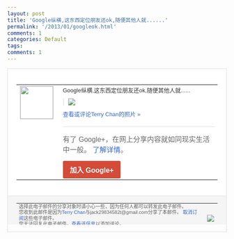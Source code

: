 ```yaml
---
layout: post
title: 'Google纵横,这东西定位朋友还ok,随便其他人就......'
permalink: '/2013/01/googleok.html'
comments: 1
categories: Default
tags: 
comments: 1
---
```

<!-- X-Notifications: 1:392e329fd0000000 -->

<div style="border:solid 1px #dfdfdf;color:#686868;font:13px Arial"><div style="background-color:#fff;padding:20px;"><table cellpadding="0" cellspacing="0"><tr><td style="padding-right:15px;vertical-align:top"><a href="https://plus.google.com/_/notifications/emlink?emr=14900066512970582018&amp;emid=CNii8sG1zrQCFWGZTAodxjEAAA&amp;path=%2F108643996575278738906&amp;dt=1357292750282&amp;uob=8"><img height="75" src="https://lh3.googleusercontent.com/-KKRGTyJ5Bl0/AAAAAAAAAAI/AAAAAAAAtnY/R4QEWIp3Ur0/s75-c-k-a/photo.jpg" style="border:solid 1px #cccccc;" width="75"/></a></td><td style="width:578px;color:#333;font:13px Arial;vertical-align:top"><div style="padding-bottom:10px">Google纵横,这东西定位朋友还ok,<wbr/>随便其他人就......</div><div style="margin-bottom:10px;padding-left:10px; border-left:2px solid #EAEAEA"><span style="margin-right:5px"><a href="https://plus.google.com/_/notifications/emlink?emr=14900066512970582018&amp;emid=CNii8sG1zrQCFWGZTAodxjEAAA&amp;path=%2F108643996575278738906%2Fposts%2FXZzXz3CMsn7%3Fgpinv%3DAMIXal_R8g7HfnqfAz-GeFNrQ-yst1fLyGVbwx7ep1uJC8zGw3Zkj7cy8BCTZnBHKrKHmhF4NDIOAUV6IhPKWSLOcZRiHzWqrERTzoR-Ga1Vu7F2LrgsoHs&amp;dt=1357292750282&amp;uob=8" style="color:#3366CC;text-decoration:none;"><img border="0" src="https://lh5.googleusercontent.com/-7UkmQ4WQbFc/UOakepOYkrI/AAAAAAAAuAc/XdY5NvY1o4M/h120/%25E6%2588%25AA%25E5%259B%25BE%2B-%2B2013%25E5%25B9%25B401%25E6%259C%258804%25E6%2597%25A5%2B-%2B17%25E6%2597%25B643%25E5%2588%258648%25E7%25A7%2592.png" style="max-height:200px;max-width:275px"/></a></span></div><a href="https://plus.google.com/_/notifications/emlink?emr=14900066512970582018&amp;emid=CNii8sG1zrQCFWGZTAodxjEAAA&amp;path=%2Fphotos%2F108643996575278738906%2Falbums%2F5829527608372944673%2F5829527614046900914%3Fgpinv%3DAMIXal_R8g7HfnqfAz-GeFNrQ-yst1fLyGVbwx7ep1uJC8zGw3Zkj7cy8BCTZnBHKrKHmhF4NDIOAUV6IhPKWSLOcZRiHzWqrERTzoR-Ga1Vu7F2LrgsoHs%26authkey%3DCMywkq-_qd2KjAE&amp;dt=1357292750282&amp;uob=8" style="color:#3366CC;text-decoration:none">查看或评论Terry Chan的照片 »</a><div style="margin-top:20px;border-top:solid 1px #dfdfdf"><div style="padding:15px 0;color:#686868;font:16px Arial">有了 Google+，在网上分享内容就如同现实生活中一般。 <a href="http://www.google.com/+/learnmore/" style="color:#3366CC;text-decoration:none">了解详情</a>。</div><a href="https://plus.google.com/_/notifications/emlink?emr=14900066512970582018&amp;emid=CNii8sG1zrQCFWGZTAodxjEAAA&amp;path=%2F%3Fgpinv%3DAMIXal_R8g7HfnqfAz-GeFNrQ-yst1fLyGVbwx7ep1uJC8zGw3Zkj7cy8BCTZnBHKrKHmhF4NDIOAUV6IhPKWSLOcZRiHzWqrERTzoR-Ga1Vu7F2LrgsoHs&amp;dt=1357292750282&amp;uob=8" style="display:inline-block;padding:7px 15px;background-color:#d44b38; color:#fff;font-size:16px; font-weight:bold;border-radius:2px;-webkit-border-radius:2px; -moz-border-radius:2px;border:solid 1px #c43b28; white-space:nowrap;text-decoration:none">加入 Google+</a></div></td></tr></table></div><div style="border-top:solid 1px #dfdfdf;padding:0 20px; background-color:#f5f5f5"><table cellpadding="0" cellspacing="0" style="height:50px"><tbody><tr><td style="vertical-align:middle;width:100%; color:#636363;font:11px Arial; line-height:120%">选择此电子邮件的分享对象时请小心一些，因为任何人都可以转发此电子邮件。<br/>您收到此邮件是因为<a href="https://plus.google.com/_/notifications/emlink?emr=14900066512970582018&amp;emid=CNii8sG1zrQCFWGZTAodxjEAAA&amp;path=%2F108643996575278738906%3Fgpinv%3DAMIXal_R8g7HfnqfAz-GeFNrQ-yst1fLyGVbwx7ep1uJC8zGw3Zkj7cy8BCTZnBHKrKHmhF4NDIOAUV6IhPKWSLOcZRiHzWqrERTzoR-Ga1Vu7F2LrgsoHs&amp;dt=1357292750282&amp;uob=8" style="color:#3366CC;text-decoration:none">Terry Chan</a>与jack29834582t@gmail.com分享了本邮件。 <a href="https://plus.google.com/_/notifications/emlink?emr=14900066512970582018&amp;emid=CNii8sG1zrQCFWGZTAodxjEAAA&amp;path=%2F_%2Fnonplus%2Femailsettings%3Fgpinv%3DAMIXal_R8g7HfnqfAz-GeFNrQ-yst1fLyGVbwx7ep1uJC8zGw3Zkj7cy8BCTZnBHKrKHmhF4NDIOAUV6IhPKWSLOcZRiHzWqrERTzoR-Ga1Vu7F2LrgsoHs%26est%3DADH5u8UUDmjHV2ZT-zlYmqz7LFSpNFniWStVm6YNoaBqzruelvmFpZ_k8PxQ7vKUFKIG_KbvkU_haZZiC0qrP8_JuTF_E6swhYA6QfZhJO7BbpbDXx2OHO3_c7mb3PPDaV0zQLeGpDB_Ve0tDKgyN28DtwqxUvgOqg&amp;dt=1357292750282&amp;uob=8" style="color:#3366CC;text-decoration:none">取消订阅</a>这些电子邮件。<br/>您无法回复此电子邮件。<a href="https://plus.google.com/_/notifications/emlink?emr=14900066512970582018&amp;emid=CNii8sG1zrQCFWGZTAodxjEAAA&amp;path=%2F108643996575278738906%2Fposts%2FXZzXz3CMsn7%3Fgpinv%3DAMIXal_R8g7HfnqfAz-GeFNrQ-yst1fLyGVbwx7ep1uJC8zGw3Zkj7cy8BCTZnBHKrKHmhF4NDIOAUV6IhPKWSLOcZRiHzWqrERTzoR-Ga1Vu7F2LrgsoHs&amp;dt=1357292750282&amp;uob=8" style="color:#3366CC;text-decoration:none">查看该信息</a>以添加评论。<br/>Google Inc., 1600 Amphitheatre Pkwy, Mountain View, CA 94043 USA<br/></td><td><img src="https://ssl.gstatic.com/s2/oz/images/notifications/logo/google-plus-6617a72bb36cc548861652780c9e6ff1.png"/></td></tr></tbody></table></div></div>